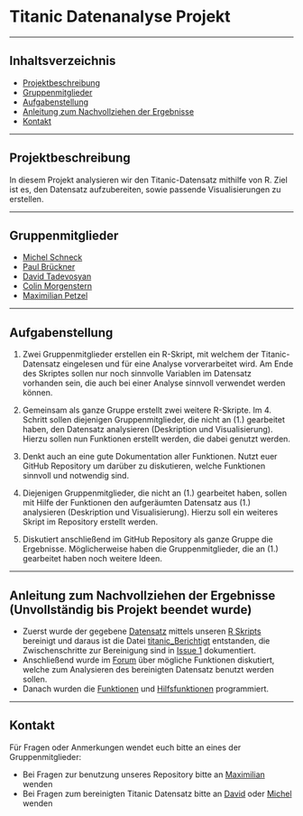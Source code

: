 # Titanic Datenanalyse Projekt
***
## Inhaltsverzeichnis
- [Projektbeschreibung](#projektbeschreibung)
- [Gruppenmitglieder](#gruppenmitglieder)
- [Aufgabenstellung](#aufgabenstellung)
- [Anleitung zum Nachvollziehen der Ergebnisse](#anleitung-zum-nachvollziehen-der-ergebnisse-unvollständig-bis-projekt-beendet-wurde)
- [Kontakt](#kontakt)
***
## Projektbeschreibung
In diesem Projekt analysieren wir den Titanic-Datensatz mithilfe von R.
Ziel ist es, den Datensatz aufzubereiten, sowie passende Visualisierungen zu erstellen.
***
## Gruppenmitglieder
- [Michel Schneck](https://github.com/Michel-IMP)
- [Paul Brückner](https://github.com/Xuanpaul00)
- [David Tadevosyan](https://github.com/dafit77)
- [Colin Morgenstern](https://github.com/ColinM2000)
- [Maximilian Petzel](https://github.com/maxi2048)
***
## Aufgabenstellung
1. Zwei Gruppenmitglieder erstellen ein R-Skript, mit welchem der Titanic-Datensatz
eingelesen und für eine Analyse vorverarbeitet wird. Am Ende des Skriptes sollen nur
noch sinnvolle Variablen im Datensatz vorhanden sein, die auch bei einer Analyse
sinnvoll verwendet werden können.

2. Gemeinsam als ganze Gruppe erstellt zwei weitere R-Skripte. Im 4. Schritt sollen
diejenigen Gruppenmitglieder, die nicht an (1.) gearbeitet haben, den Datensatz
analysieren (Deskription und Visualisierung). Hierzu sollen nun Funktionen erstellt
werden, die dabei genutzt werden.

3. Denkt auch an eine gute Dokumentation aller Funktionen. Nutzt euer GitHub
Repository um darüber zu diskutieren, welche Funktionen sinnvoll und notwendig
sind.

4. Diejenigen Gruppenmitglieder, die nicht an (1.) gearbeitet haben, sollen mit Hilfe
der Funktionen den aufgeräumten Datensatz aus (1.) analysieren (Deskription und Visualisierung).
Hierzu soll ein weiteres Skript im Repository erstellt werden.

5. Diskutiert anschließend im GitHub Repository als ganze Gruppe die Ergebnisse.
Möglicherweise haben die Gruppenmitglieder, die an (1.) gearbeitet haben noch
weitere Ideen.
***
## Anleitung zum Nachvollziehen der Ergebnisse (Unvollständig bis Projekt beendet wurde)
* Zuerst wurde der gegebene [Datensatz](https://github.com/dafit77/WissArbeit/blob/main/titanic.csv) mittels unseren [R Skripts](https://github.com/dafit77/WissArbeit/blob/main/WissArbeit_A1.R) bereinigt und daraus ist die Datei [titanic_Berichtigt](https://github.com/dafit77/WissArbeit/blob/main/titanic_Berichtigt.csv) entstanden, die Zwischenschritte zur Bereinigung sind in [Issue 1](https://github.com/dafit77/WissArbeit/issues/1) dokumentiert.
* Anschließend wurde im [Forum](https://github.com/dafit77/WissArbeit/discussions/25) über mögliche Funktionen diskutiert, welche zum Analysieren des bereinigten Datensatz benutzt werden sollen.
* Danach wurden die [Funktionen](Aufgabe_2_Skript_1_fertig.R) und [Hilfsfunktionen](Aufgabe_2_Skript_2_fertig.R) programmiert.
 
***
## Kontakt
Für Fragen oder Anmerkungen wendet euch bitte an eines der Gruppenmitglieder:
 * Bei Fragen zur benutzung unseres Repository bitte an [Maximilian](https://github.com/maxi2048) wenden
 * Bei Fragen zum bereinigten Titanic Datensatz bitte an [David](https://github.com/dafit77) oder [Michel](https://github.com/Michel-IMP) wenden 
